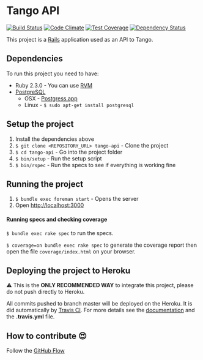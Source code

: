 # Tango API

[![Build Status](https://travis-ci.org/tango-crew/tango-api.svg?branch=master)](https://travis-ci.org/tango-crew/tango-api)
[![Code Climate](https://codeclimate.com/github/tango-crew/tango-api/badges/gpa.svg)](https://codeclimate.com/github/tango-crew/tango-api)
[![Test Coverage](https://codeclimate.com/github/tango-crew/tango-api/badges/coverage.svg)](https://codeclimate.com/github/tango-crew/tango-api/coverage)
[![Dependency Status](https://gemnasium.com/tango-crew/tango-api.svg)](https://gemnasium.com/tango-crew/tango-api)

This project is a [Rails](http://rubyonrails.org/) application used as an API to Tango.

## Dependencies

To run this project you need to have:

* Ruby 2.3.0 - You can use [RVM](http://rvm.io)
* [PostgreSQL](http://www.postgresql.org/)
  * OSX - [Postgress.app](http://postgresapp.com/)
  * Linux - `$ sudo apt-get install postgresql`

## Setup the project

1. Install the dependencies above
2. `$ git clone <REPOSITORY_URL> tango-api` - Clone the project
3. `$ cd tango-api` - Go into the project folder
4. `$ bin/setup` - Run the setup script
5. `$ bin/rspec` - Run the specs to see if everything is working fine

## Running the project

1. `$ bundle exec foreman start` - Opens the server
2. Open [http://localhost:3000](http://localhost:3000)

#### Running specs and checking coverage

`$ bundle exec rake spec` to run the specs.

`$ coverage=on bundle exec rake spec` to generate the coverage report then open the file `coverage/index.html` on your browser.

## Deploying the project to Heroku

:warning: This is the **ONLY RECOMMENDED WAY** to integrate this project, please do not push directly to Heroku.

All commits pushed to branch master will be deployed on the Heroku. It is did automatically by [Travis CI](https://travis-ci.org/tango-crew/tango-api).
For more details see the [documentation](http://docs.travis-ci.com/user/deployment/heroku/) and the **.travis.yml** file.

## How to contribute :heart_eyes:

Follow the [GitHub Flow](https://guides.github.com/introduction/flow/)
